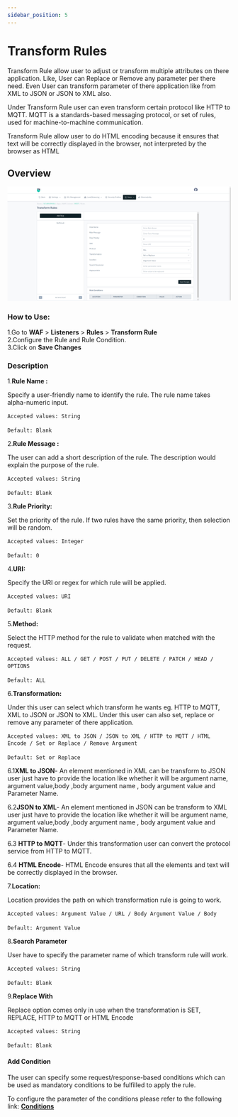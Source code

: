 ```yaml
---
sidebar_position: 5
---
```


# Transform Rules 

Transform Rule allow user to adjust or transform multiple attributes on there application. Like, User can Replace or Remove any parameter per there need. Even User can transform parameter of there application like from XML to JSON or JSON to XML also.

Under Transform Rule user can even transform certain protocol like HTTP to MQTT. MQTT is a standards-based messaging protocol, or set of rules, used for machine-to-machine communication.

Transform Rule allow user to do HTML encoding because it ensures that text will be correctly displayed in the browser, not interpreted by the browser as HTML

## Overview 

![transformrule](/img/waf/v8/docs/waf_transform.png)

### How to Use:

1.Go to **WAF** > **Listeners** > **Rules** > **Transform Rule**  
2.Configure the Rule and Rule Condition.  
3.Click on **Save Changes**

### Description 

1.**Rule Name :**

Specify a user-friendly name to identify the rule. The rule name takes alpha-numeric input.

    Accepted values: String

    Default: Blank  

2.**Rule Message :**

The user can add a short description of the rule. The description would explain the purpose of the rule.

    Accepted values: String

    Default: Blank  

3.**Rule Priority:** 

Set the priority of the rule. If two rules have the same priority, then selection will be random.

    Accepted values: Integer

    Default: 0 

4.**URI:**

Specify the URI or regex for which rule will be applied. 

    Accepted values: URI

    Default: Blank  

5.**Method:**

Select the HTTP method for the rule to validate when matched with the request.

    Accepted values: ALL / GET / POST / PUT / DELETE / PATCH / HEAD / OPTIONS

    Default: ALL  

6.**Transformation:**

Under this user can select which transform he wants eg. HTTP to MQTT, XML to JSON or JSON to XML. Under this user can also set, replace or remove any parameter of there application.
     
    Accepted values: XML to JSON / JSON to XML / HTTP to MQTT / HTML Encode / Set or Replace / Remove Argument

    Default: Set or Replace  

 6.1**XML to JSON**- An element mentioned in XML can be transform to JSON user just have to provide the location like whether it will be argument name, argument value,body ,body argument name , body argument value and Parameter Name.

 6.2**JSON to XML**- An element mentioned in JSON can be transform to XML user just have to provide the location like whether it will be argument name, argument value,body ,body argument name , body argument value and Parameter Name.

 6.3 **HTTP to MQTT**- Under this transformation user can convert the protocol service from HTTP to MQTT.

 6.4 **HTML Encode**- HTML Encode ensures that all the elements and text will be correctly displayed in the browser.

7.**Location:**

Location provides the path on which transformation rule is going to work.

    Accepted values: Argument Value / URL / Body Argument Value / Body

    Default: Argument Value  

8.**Search Parameter**

User have to specify the parameter name of which transform rule will work.

    Accepted values: String

    Default: Blank  

9.**Replace With**

Replace option comes only in use when the transformation is SET, REPLACE, HTTP to MQTT or HTML Encode

    Accepted values: String

    Default: Blank  

#### **Add Condition**

The user can specify some request/response-based conditions which can be used as mandatory conditions to be fulfilled to apply the rule.

To configure the parameter of the conditions please refer to the following link: [**Conditions**](/enterprise/waf/listener/rules/ruleCond)